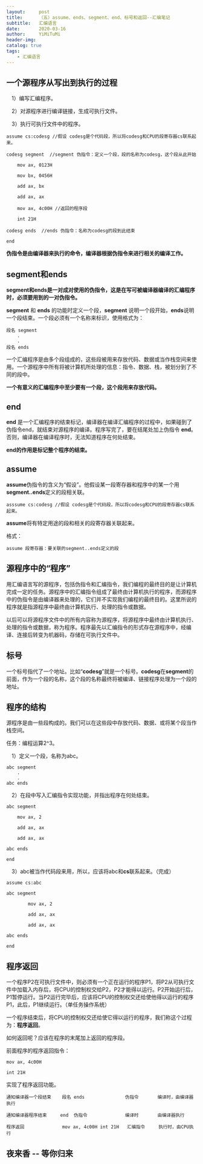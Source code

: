 ```yaml
---
layout:     post
title:      （五）assume、ends、segment、end、标号和返回--汇编笔记
subtitle:   汇编语言
date:       2020-03-16
author:     YiMiTuMi
header-img: 
catalog: true
tags:
    - 汇编语言
---
```


## 一个源程序从写出到执行的过程

&emsp;1）编写汇编程序。

&emsp;2）对源程序进行编译链接，生成可执行文件。

&emsp;3）执行可执行文件中的程序。


	assume cs:codesg //假设 codesg是个代码段，所以将codesg和CPU的段寄存器cs联系起来。
	
	codesg segment  //segment 伪指令：定义一个段，段的名称为codesg，这个段从此开始
	
		mov ax, 0123H
		
		mov bx, 0456H
	
		add ax, bx
	
		add ax, ax
	
		mov ax, 4c00H //返回的程序段
	
		int 21H
	
	codesg ends  //ends 伪指令：名称为codesg的段到此结束
	
	end 

**伪指令是由编译器来执行的命令，编译器根据伪指令来进行相关的编译工作。**

## segment和ends

**segment和ends是一对成对使用的伪指令，这是在写可被编译器编译的汇编程序时，必须要用到的一对伪指令。**

**segment** 和 **ends** 的功能时定义一个段，**segment** 说明一个段开始，**ends**说明一个段结束。一个段必须有一个名称来标识，使用格式为：

	段名 segment 
		.
		.
	段名 ends

一个汇编程序是由多个段组成的，这些段被用来存放代码、数据或当作栈空间来使用。一个源程序中所有将被计算机所处理的信息：指令、数据、栈，被划分到了不同的段中。

**一个有意义的汇编程序中至少要有一个段，这个段用来存放代码。**

## end

**end** 是一个汇编程序的结束标记，编译器在编译汇编程序的过程中，如果碰到了伪指令end，就结束对源程序的编译。程序写完了，要在结尾处加上伪指令 **end**。否则，编译器在编译程序时，无法知道程序在何处结束。

**end的作用是标记整个程序的结束。**

## assume

**assume**伪指令的含义为“假设”。他假设某一段寄存器和程序中的某一个用**segment..ends**定义的段相关联。

	asssume cs:codesg //假设 codesg是个代码段，所以将codesg和CPU的段寄存器cs联系起来。

**assume**将有特定用途的段和相关的段寄存器关联起来。

格式：

	assume 段寄存器：要关联的segment..ends定义的段

## 源程序中的“程序”

用汇编语言写的源程序，包括伪指令和汇编指令，我们编程的最终目的是让计算机完成一定的任务。源程序中的汇编指令组成了最终由计算机执行的程序，而源程序中的伪指令是由编译器来处理的，它们并不实现我们编程的最终目的。这里所说的程序就是指源程序中最终由计算机执行、处理的指令或数据。

以后可以将源程序文件中的所有内容称为源程序，将源程序中最终由计算机执行、处理的指令或数据，称为程序。程序最先以汇编指令的形式存在源程序中，经编译、连接后转变为机器码，存储在可执行文件中。

## 标号

一个标号指代了一个地址。比如“**codesg**”就是一个标号。**codesg**在**segment**的前面，作为一个段的名称，这个段的名称最终将被编译、链接程序处理为一个段的地址。

## 程序的结构

源程序是由一些段构成的。我们可以在这些段中存放代码、数据、或将某个段当作栈空间。

任务：编程运算2^3。

&emsp;1）定义一个段，名称为abc。

	abc segment
		.
		.
	abc ends

&emsp;2）在段中写入汇编指令实现功能，并指出程序在何处结束。

	abc segment
	
		mov ax, 2
		
		add ax, ax
		
		add ax, ax
	
	abc ends
	
	end

&emsp;3）abc被当作代码段来用，所以，应该将abc和**cs**联系起来。（完成）

	assume cs:abc
	
	abc segment
		
			mov ax, 2
			
			add ax, ax
			
			add ax, ax
		
	abc ends
		
	end

## 程序返回

一个程序P2在可执行文件中，则必须有一个正在运行的程序P1，将P2从可执行文件中加载入内存后，将CPU的控制权交给P2，P2才能得以运行。P2开始运行后，P1暂停运行。当P2运行完毕后，应该将CPU的控制权交还给使他得以运行的程序P1，此后，P1继续运行。（单任务操作系统）

一个程序结束后，将CPU的控制权交还给使它得以运行的程序，我们称这个过程为：**程序返回**。

如何返回呢？应该在程序的末尾加上返回的程序段。

前面程序的程序返回指令：

	mov ax, 4c00H
	
	int 21H

实现了程序返回功能。

	通知编译器一个段结束    段名 ends               伪指令       编译时，由编译器执行
	
	通知编译器程序结束     end  伪指令              编译时       由编译器执行
	
	程序返回              mov ax, 4c00H int 21H   汇编指令     执行时，由CPU执行
	
## 夜来香 -- 等你归来

